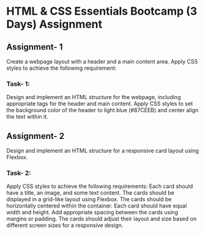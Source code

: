 # HTML & CSS Essentials Bootcamp (3 Days) Assignment 

## Assignment- 1
Create a webpage layout with a header and a main content area. Apply CSS styles to achieve the following requirement:
### Task- 1:
Design and implement an HTML structure for the webpage, including appropriate tags for the header and main content.
Apply CSS styles to set the background color of the header to light blue (#87CEEB) and center align the text within it.

## Assignment- 2
Design and implement an HTML structure for a responsive card layout using Flexbox.
### Task- 2:
Apply CSS styles to achieve the following requirements:
Each card should have a title, an image, and some text content.
The cards should be displayed in a grid-like layout using Flexbox.
The cards should be horizontally centered within the container.
Each card should have equal width and height.
Add appropriate spacing between the cards using margins or padding.
The cards should adjust their layout and size based on different screen sizes for a responsive design.
